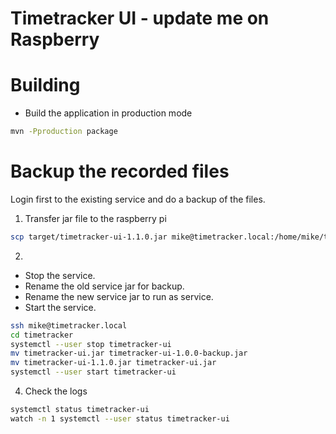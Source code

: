 Timetracker UI - update me on Raspberry
=======================================

# Building

* Build the application in production mode

```bash
mvn -Pproduction package
```

# Backup the recorded files

Login first to the existing service and do a backup of the files.

1. Transfer jar file to the raspberry pi

```bash
scp target/timetracker-ui-1.1.0.jar mike@timetracker.local:/home/mike/timetracker
```

2.

* Stop the service.
* Rename the old service jar for backup.
* Rename the new service jar to run as service.
* Start the service.

```bash
ssh mike@timetracker.local
cd timetracker
systemctl --user stop timetracker-ui
mv timetracker-ui.jar timetracker-ui-1.0.0-backup.jar
mv timetracker-ui-1.1.0.jar timetracker-ui.jar
systemctl --user start timetracker-ui
```

4. Check the logs

```bash
systemctl status timetracker-ui
watch -n 1 systemctl --user status timetracker-ui
```